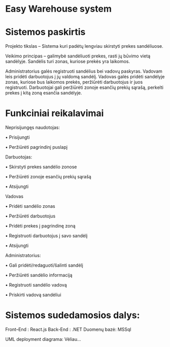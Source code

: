 # Easy Warehouse system

# Sistemos paskirtis
Projekto tikslas – Sistema kuri padėtų lengviau skirstyti prekes sandėliuose.

Veikimo principas – galimybė sandėliuoti prekes, rasti jų būvimo vietą sandėlyje. Sandėlis turi zonas, kuriose prekės yra laikomos.

Administratorius galės registruoti sandėlius bei vadovų paskyras. Vadovam leis pridėti darbuotojus į jų valdomą sandėlį. Vadovas galės pridėti sandėlyje zonas, kuriose bus laikomos prekės, peržiūrėti darbuotojus ir juos registruoti. Darbuotojai gali peržiūrėti zonoje esančių prekių sąrašą, perkelti prekes į kitą zoną esančia sandėlyje.

# Funkciniai reikalavimai

Neprisijungęs naudotojas:

•    Prisijungti

•    Peržiūrėti pagrindinį puslapį


Darbuotojas:

•    Skirstyti prekes sandėlio zonose

•    Peržiūrėti zonoje esančių prekių sąrašą

•    Atsijungti


Vadovas

•    Pridėti sandėlio zonas

•    Peržiūrėti darbuotojus

•    Pridėti prekes į pagrindinę zoną

•    Registruoti darbuotojus į savo sandėlį

•    Atsijungti


Administratorius:

•    Gali pridėti/redaguoti/šalinti sandėlį

•    Peržiūrėti sandėlio informaciją

•    Registruoti sandėlio vadovą

•    Priskirti vadovą sandėliui


# Sistemos sudedamosios dalys:

Front–End : React.js
Back-End : .NET
Duomenų bazė: MSSql

UML deployment diagrama: Vėliau…
